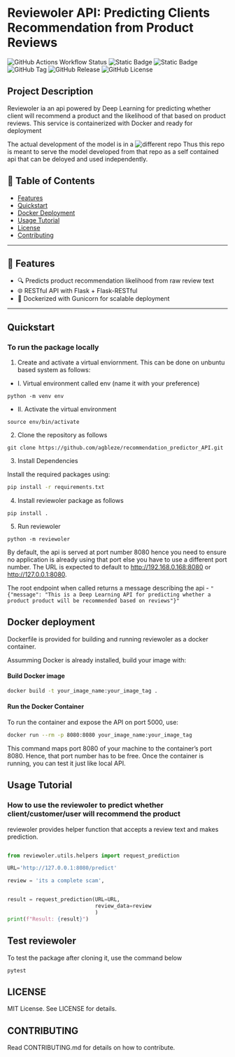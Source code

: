 # Reviewoler API: Predicting Clients Recommendation from Product Reviews
![GitHub Actions Workflow Status](https://img.shields.io/github/actions/workflow/status/agbleze/recommendation_predictor_API/.github%2Fworkflows%2Fci.yml)
![Static Badge](https://img.shields.io/badge/reviewoler-product%20review%20analyzer-yellow)
![Static Badge](https://img.shields.io/badge/reviewoler-v0.2.5-red)
![GitHub Tag](https://img.shields.io/github/v/tag/agbleze/recommendation_predictor_API)
![GitHub Release](https://img.shields.io/github/v/release/agbleze/recommendation_predictor_API)
![GitHub License](https://img.shields.io/github/license/agbleze/recommendation_predictor_API)


## Project Description

Reviewoler ia an api powered by Deep Learning for predicting whether client will recommend a product and the likelihood of that based on product reviews. This service is containerized with Docker and ready for deployment

The actual development of the model is in a ![different repo](https://github.com/agbleze/reviews_recommender.git)
Thus this repo is meant to serve the model developed from that repo as a self contained api that can be deloyed and used independently.


## 📌 Table of Contents

- [Features](#-features)
- [Quickstart](#quickstart)
- [Docker Deployment](#docker-deployment)
- [Usage Tutorial](#usage-tutorial)
- [License](#license)
- [Contributing](#contributing)

---

## 🚀 Features

- 🔍 Predicts product recommendation likelihood from raw review text
- 🌐 RESTful API with Flask + Flask-RESTful  
- 🐳 Dockerized with Gunicorn for scalable deployment  
---

## Quickstart

### To run the package locally 

1. Create and activate a virtual enviornment. This can be done on unbuntu based system as follows:

- I. Virtual environment called env (name it with your preference)

``` python -m venv env ```

- II. Activate the virtual environment

``` source env/bin/activate ```


2. Clone the repository as follows

```git clone https://github.com/agbleze/recommendation_predictor_API.git ```


3. Install Dependencies

Install the required packages using:

```bash
pip install -r requirements.txt
```

4. Install reviewoler package as follows

``` pip install . ```

5. Run reviewoler

``` python -m reviewoler ```


By default, the api is served at port number 8080 hence you need to ensure no application is already using that port else you have to use a different port number. 
The URL is expected to default to http://192.168.0.168:8080  or http://127.0.0.1:8080. 

The root endpoint when called returns a message describing the api - ```"{"message": "This is a Deep Learning API for predicting whether a product product will be recommended based on reviews"}"```


## Docker deployment

Dockerfile is provided for building and running reviewoler as a docker container.

Assumming Docker is already installed, build your image with:

#### Build Docker image
```bash
docker build -t your_image_name:your_image_tag .
```

#### Run the Docker Container

To run the container and expose the API on port 5000, use:

```bash
docker run --rm -p 8080:8080 your_image_name:your_image_tag
```

This command maps port 8080 of your machine to the container’s port 8080. 
Hence, that port number has to be free. Once the container is running, you can test it just like local API.


## Usage Tutorial

### How to use the reviewoler to predict whether client/customer/user will recommend the product

reviewoler provides helper function that accepts a review text and makes prediction.

```python

from reviewoler.utils.helpers import request_prediction

URL='http://127.0.0.1:8080/predict'

review = 'its a complete scam',


result = request_prediction(URL=URL, 
                            review_data=review
                            )
print(f"Result: {result}")
```

## Test reviewoler

To test the package after cloning it, use the command below

```pytest```


## LICENSE

MIT License. See LICENSE for details.

## CONTRIBUTING

Read CONTRIBUTING.md for details on how to contribute.